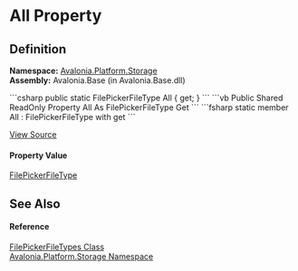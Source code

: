 # All Property




## Definition
**Namespace:** <a href="N_Avalonia_Platform_Storage">Avalonia.Platform.Storage</a>  
**Assembly:** Avalonia.Base (in Avalonia.Base.dll)

<Tabs groupId="api-code-preview">
<TabItem value="csharp" label="C#">
```csharp
public static FilePickerFileType All { get; }
```
</TabItem>
<TabItem value="vb" label="VB">
```vb
Public Shared ReadOnly Property All As FilePickerFileType
	Get
```
</TabItem>
<TabItem value="fsharp" label="F#">
```fsharp
static member All : FilePickerFileType with get
```
</TabItem>
</Tabs>



<a href="https://github.com/AvaloniaUI/Avalonia/tree/master/src/Avalonia.Base/Platform/Storage/FilePickerFileTypes.cs#L8" title="View the source code">View Source</a>



#### Property Value
<a href="T_Avalonia_Platform_Storage_FilePickerFileType">FilePickerFileType</a>

## See Also


#### Reference
<a href="T_Avalonia_Platform_Storage_FilePickerFileTypes">FilePickerFileTypes Class</a>  
<a href="N_Avalonia_Platform_Storage">Avalonia.Platform.Storage Namespace</a>  

